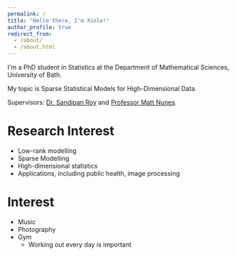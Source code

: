 ```yaml
---
permalink: /
title: "Hello there, I'm Xinle!"
author_profile: true
redirect_from: 
  - /about/
  - /about.html
---
```


I'm a PhD student in Statistics at the Department of Mathematical Sciences, University of Bath.

My topic is Sparse Statistical Models for High-Dimensional Data.

Supervisors: [Dr. Sandipan Roy](https://roysandipan.github.io/) and [Professor Matt Nunes](https://people.bath.ac.uk/man54/homepage.html).

Research Interest
======
* Low-rank modelling
* Sparse Modelling
* High-dimensional statistics
* Applications, including public health, image processing

Interest
======
* Music
* Photography
* Gym
  * Working out every day is important



